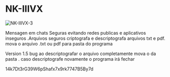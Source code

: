 # NK-IIIVX





![NK-IIIVX-3](https://user-images.githubusercontent.com/101123260/157068332-5e9a0085-ab15-4a73-9c05-e7a44aebd198.png)


Mensagen em chats Seguras evitando redes publicas e aplicativos inseguros .Arquivos seguros criptografa e descriptografa arquivos txt e pdf. mova o arquivo .txt ou pdf para pasta do  programa


Version 1.5 bug ao descriptografar o arquivo completamente  mova o da pasta . caso descriptografe novamente o programa irá fechar


14k7Dt3rG39W6pShafx7x9rk7747B5By7d














